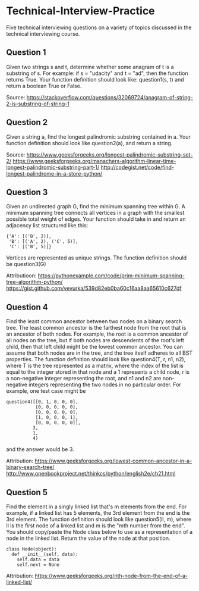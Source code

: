 # Technical-Interview-Practice
Five technical interviewing questions on a variety of topics discussed in the technical interviewing course.

## Question 1
Given two strings s and t, determine whether some anagram of t is a substring of s. For example: if s = "udacity" and t = "ad", then the function returns True. Your function definition should look like: question1(s, t) and return a boolean True or False.

Source: https://stackoverflow.com/questions/32069724/anagram-of-string-2-is-substring-of-string-1

## Question 2
Given a string a, find the longest palindromic substring contained in a. Your function definition should look like question2(a), and return a string.

Source: https://www.geeksforgeeks.org/longest-palindromic-substring-set-2/
        https://www.geeksforgeeks.org/manachers-algorithm-linear-time-longest-palindromic-substring-part-1/
        http://codegist.net/code/find-longest-palindrome-in-a-store-python/

## Question 3
Given an undirected graph G, find the minimum spanning tree within G. A minimum spanning tree connects all vertices in a graph with the smallest possible total weight of edges. Your function should take in and return an adjacency list structured like this:
```
{'A': [('B', 2)],
 'B': [('A', 2), ('C', 5)], 
 'C': [('B', 5)]}
 ```
Vertices are represented as unique strings. The function definition should be question3(G)

Attributioon: https://pythonexample.com/code/prim-minimum-spanning-tree-algorithm-python/
              https://gist.github.com/vevurka/539d82eb0ba60c16aa8aa65610c627df

## Question 4
Find the least common ancestor between two nodes on a binary search tree. The least common ancestor is the farthest node from the root that is an ancestor of both nodes. For example, the root is a common ancestor of all nodes on the tree, but if both nodes are descendents of the root's left child, then that left child might be the lowest common ancestor. You can assume that both nodes are in the tree, and the tree itself adheres to all BST properties. The function definition should look like question4(T, r, n1, n2), where T is the tree represented as a matrix, where the index of the list is equal to the integer stored in that node and a 1 represents a child node, r is a non-negative integer representing the root, and n1 and n2 are non-negative integers representing the two nodes in no particular order. For example, one test case might be
```
question4([[0, 1, 0, 0, 0],
           [0, 0, 0, 0, 0],
           [0, 0, 0, 0, 0],
           [1, 0, 0, 0, 1],
           [0, 0, 0, 0, 0]],
          3,
          1,
          4)
```
and the answer would be 3.

Attribution: 
             https://www.geeksforgeeks.org/lowest-common-ancestor-in-a-binary-search-tree/
             http://www.openbookproject.net/thinkcs/python/english2e/ch21.html

## Question 5
Find the element in a singly linked list that's m elements from the end. For example, if a linked list has 5 elements, the 3rd element from the end is the 3rd element. The function definition should look like question5(ll, m), where ll is the first node of a linked list and m is the "mth number from the end". You should copy/paste the Node class below to use as a representation of a node in the linked list. Return the value of the node at that position.
```
class Node(object):
  def __init__(self, data):
    self.data = data
    self.next = None
```
Attribution: https://www.geeksforgeeks.org/nth-node-from-the-end-of-a-linked-list/
